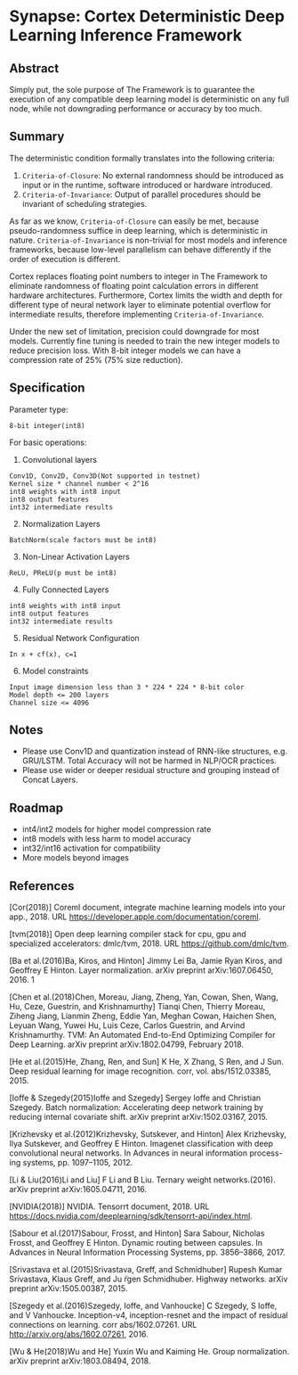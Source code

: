 # Synapse: Cortex Deterministic Deep Learning Inference Framework

## Abstract
Simply put, the sole purpose of The Framework is to guarantee the execution of any compatible deep learning model is deterministic on any full node, while not downgrading performance or accuracy by too much.

## Summary
The deterministic condition formally translates into the following criteria:

1. `Criteria-of-Closure`: No external randomness should be introduced as input or in the runtime, software introduced or hardware introduced.
2. `Criteria-of-Invariance`: Output of parallel procedures should be invariant of scheduling strategies.

As far as we know, `Criteria-of-Closure` can easily be met,  because pseudo-randomness suffice in deep learning, which is deterministic in nature. `Criteria-of-Invariance` is non-trivial for most models and inference frameworks, because low-level parallelism can behave differently if the order of execution is different.

Cortex replaces floating point numbers to integer in The Framework to eliminate randomness of floating point calculation errors in different hardware architectures. Furthermore, Cortex limits the width and depth for different type of neural network layer to eliminate potential overflow for intermediate results, therefore implementing `Criteria-of-Invariance`.

Under the new set of limitation, precision could downgrade for most models. Currently fine tuning is needed to train the new integer models to reduce precision loss. With 8-bit integer models we can have a compression rate of 25% (75% size reduction).

## Specification
Parameter type:
```
8-bit integer(int8)
```
For basic operations:
1. Convolutional layers
```
Conv1D, Conv2D, Conv3D(Not supported in testnet)
Kernel size * channel number < 2^16
int8 weights with int8 input
int8 output features
int32 intermediate results
```
2. Normalization Layers
```
BatchNorm(scale factors must be int8)
```
3. Non-Linear Activation Layers
```
ReLU, PReLU(p must be int8)
```
4. Fully Connected Layers
```
int8 weights with int8 input
int8 output features
int32 intermediate results
```
5. Residual Network Configuration
```
In x + cf(x), c=1
```
6. Model constraints
```
Input image dimension less than 3 * 224 * 224 * 8-bit color
Model depth <= 200 layers
Channel size <= 4096
```

## Notes
- Please use Conv1D and quantization instead of RNN-like structures, e.g. GRU/LSTM.  Total Accuracy will not be harmed in NLP/OCR practices.
- Please use wider or deeper residual structure and grouping instead of Concat Layers.

## Roadmap
- int4/int2 models for higher model compression rate
- int8 models with less harm to model accuracy
- int32/int16 activation for compatibility
- More models beyond images

## References
[Cor(2018)] Coreml document, integrate machine learning models into your app., 2018. URL https://developer.apple.com/documentation/coreml.

[tvm(2018)] Open deep learning compiler stack for cpu, gpu and specialized accelerators: dmlc/tvm, 2018. URL https://github.com/dmlc/tvm.

[Ba et al.(2016)Ba, Kiros, and Hinton] Jimmy Lei Ba, Jamie Ryan Kiros, and Geoffrey E Hinton. Layer normalization. arXiv preprint arXiv:1607.06450, 2016.
1

[Chen et al.(2018)Chen, Moreau, Jiang, Zheng, Yan, Cowan, Shen, Wang, Hu, Ceze, Guestrin, and Krishnamurthy]  Tianqi Chen, Thierry Moreau, Ziheng Jiang, Lianmin Zheng, Eddie Yan,
Meghan Cowan, Haichen Shen, Leyuan Wang, Yuwei Hu, Luis Ceze, Carlos Guestrin, and Arvind Krishnamurthy. TVM: An Automated End-to-End
Optimizing Compiler for Deep Learning. arXiv preprint arXiv:1802.04799, February 2018.

[He et al.(2015)He, Zhang, Ren, and Sun] K He, X Zhang, S Ren, and J Sun. Deep residual learning for image recognition. corr, vol. abs/1512.03385, 2015.

[Ioffe & Szegedy(2015)Ioffe and Szegedy] Sergey Ioffe and Christian Szegedy. Batch normalization: Accelerating deep network training by reducing internal covariate shift. arXiv preprint arXiv:1502.03167, 2015.

[Krizhevsky et al.(2012)Krizhevsky, Sutskever, and Hinton] Alex Krizhevsky, Ilya Sutskever, and Geoffrey E Hinton. Imagenet classification with deep convolutional neural networks. In Advances in neural information process- ing systems, pp. 1097–1105, 2012.

[Li & Liu(2016)Li and Liu] F Li and B Liu. Ternary weight networks.(2016). arXiv preprint arXiv:1605.04711, 2016.

[NVIDIA(2018)] NVIDIA. Tensorrt document, 2018. URL https://docs.nvidia.com/deeplearning/sdk/tensorrt-api/index.html.

[Sabour et al.(2017)Sabour, Frosst, and Hinton] Sara Sabour, Nicholas Frosst, and Geoffrey E Hinton. Dynamic routing between capsules. In Advances in Neural Information Processing Systems, pp. 3856–3866, 2017.

[Srivastava et al.(2015)Srivastava, Greff, and Schmidhuber] Rupesh Kumar Srivastava, Klaus Greff, and Ju ̈rgen Schmidhuber. Highway networks. arXiv preprint arXiv:1505.00387, 2015.

[Szegedy et al.(2016)Szegedy, Ioffe, and Vanhoucke] C Szegedy, S Ioffe, and V Vanhoucke. Inception-v4, inception-resnet and the impact of residual connections on learning. corr abs/1602.07261. URL http://arxiv.org/abs/1602.07261, 2016.

[Wu & He(2018)Wu and He] Yuxin Wu and Kaiming He. Group normalization. arXiv preprint arXiv:1803.08494, 2018.